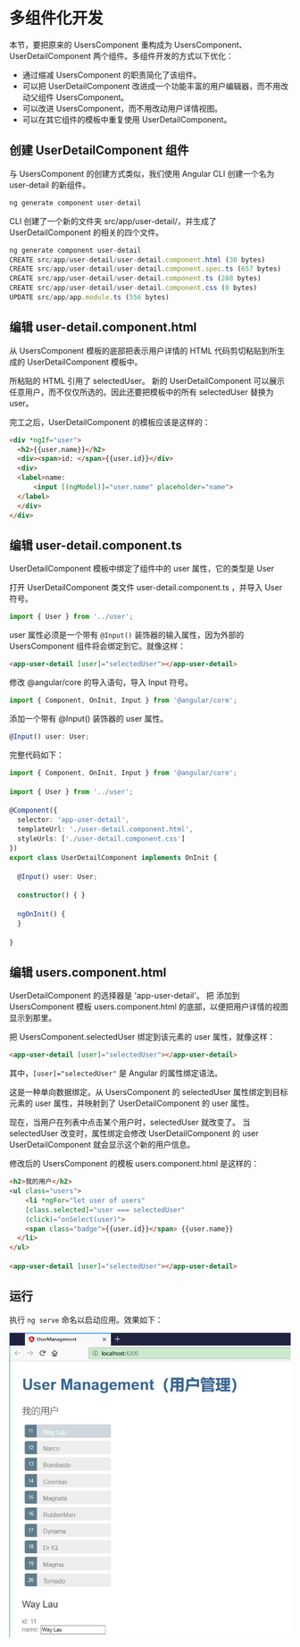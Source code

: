 # 多组件化开发


本节，要把原来的 UsersComponent 重构成为 UsersComponent、UserDetailComponent 两个组件。多组件开发的方式以下优化：

* 通过缩减 UsersComponent 的职责简化了该组件。
* 可以把 UserDetailComponent 改进成一个功能丰富的用户编辑器，而不用改动父组件 UsersComponent。
* 可以改进 UsersComponent，而不用改动用户详情视图。
* 可以在其它组件的模板中重复使用 UserDetailComponent。

## 创建 UserDetailComponent 组件


与 UsersComponent 的创建方式类似，我们使用 Angular CLI 创建一个名为 user-detail 的新组件。

```ts
ng generate component user-detail
```


CLI 创建了一个新的文件夹 src/app/user-detail/，并生成了 UserDetailComponent 的相关的四个文件。

```ts
ng generate component user-detail
CREATE src/app/user-detail/user-detail.component.html (30 bytes)
CREATE src/app/user-detail/user-detail.component.spec.ts (657 bytes)
CREATE src/app/user-detail/user-detail.component.ts (288 bytes)
CREATE src/app/user-detail/user-detail.component.css (0 bytes)
UPDATE src/app/app.module.ts (556 bytes)
```


## 编辑 user-detail.component.html

从 UsersComponent 模板的底部把表示用户详情的 HTML 代码剪切粘贴到所生成的 UserDetailComponent 模板中。

所粘贴的 HTML 引用了 selectedUser。 新的 UserDetailComponent 可以展示任意用户，而不仅仅所选的。因此还要把模板中的所有 selectedUser 替换为 user。

完工之后，UserDetailComponent 的模板应该是这样的：


```html
<div *ngIf="user">
  <h2>{{user.name}}</h2>
  <div><span>id: </span>{{user.id}}</div>
  <div>
  <label>name:
      <input [(ngModel)]="user.name" placeholder="name">
  </label>
  </div>
</div>
```

## 编辑 user-detail.component.ts

UserDetailComponent 模板中绑定了组件中的 user 属性，它的类型是 User

打开 UserDetailComponent 类文件 user-detail.component.ts ，并导入 User 符号。


```ts
import { User } from '../user';
```

user 属性必须是一个带有 `@Input()` 装饰器的输入属性，因为外部的 UsersComponent 组件将会绑定到它。就像这样：

```html
<app-user-detail [user]="selectedUser"></app-user-detail>
```

修改 @angular/core 的导入语句，导入 Input 符号。


```ts
import { Component, OnInit, Input } from '@angular/core';
```

添加一个带有 @Input() 装饰器的 user 属性。

```ts
@Input() user: User;
```


完整代码如下：

```ts
import { Component, OnInit, Input } from '@angular/core';

import { User } from '../user';

@Component({
  selector: 'app-user-detail',
  templateUrl: './user-detail.component.html',
  styleUrls: ['./user-detail.component.css']
})
export class UserDetailComponent implements OnInit {

  @Input() user: User;

  constructor() { }

  ngOnInit() {
  }

}
```



## 编辑 users.component.html


UserDetailComponent 的选择器是 'app-user-detail'。 把 <app-user-detail> 添加到 UsersComponent 模板 users.component.html 的底部，以便把用户详情的视图显示到那里。

把 UsersComponent.selectedUser 绑定到该元素的 user 属性，就像这样：

```html
<app-user-detail [user]="selectedUser"></app-user-detail>
```

其中，`[user]="selectedUser"` 是 Angular 的属性绑定语法。


这是一种单向数据绑定。从 UsersComponent 的 selectedUser 属性绑定到目标元素的 user 属性，并映射到了 UserDetailComponent 的 user 属性。

现在，当用户在列表中点击某个用户时，selectedUser 就改变了。 当 selectedUser 改变时，属性绑定会修改 UserDetailComponent 的 user UserDetailComponent 就会显示这个新的用户信息。

修改后的 UsersComponent 的模板 users.component.html 是这样的：

```html
<h2>我的用户</h2>
<ul class="users">
    <li *ngFor="let user of users" 
    [class.selected]="user === selectedUser"
    (click)="onSelect(user)">
    <span class="badge">{{user.id}}</span> {{user.name}}
  </li>
</ul>

<app-user-detail [user]="selectedUser"></app-user-detail>
```


## 运行


执行 `ng serve` 命名以启动应用。效果如下：

![](../images/user-detail/user-detail.jpg)